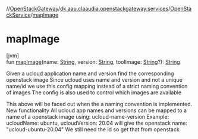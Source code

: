 //[OpenStackGateway](../../../index.md)/[dk.aau.claaudia.openstackgateway.services](../index.md)/[OpenStackService](index.md)/[mapImage](map-image.md)

# mapImage

[jvm]\
fun [mapImage](map-image.md)(name: [String](https://kotlinlang.org/api/latest/jvm/stdlib/kotlin/-string/index.html), version: [String](https://kotlinlang.org/api/latest/jvm/stdlib/kotlin/-string/index.html), toolImage: [String](https://kotlinlang.org/api/latest/jvm/stdlib/kotlin/-string/index.html)?): [String](https://kotlinlang.org/api/latest/jvm/stdlib/kotlin/-string/index.html)

Given a ucloud application name and version find the corresponding openstack image Since ucloud uses name and version and not a unique name/id we use this config mapping instead of a strict naming convention of images The config is also used to control which images are available

This above will be faced out when the a naming convention is implemented. New functionality All ucloud app names and versions can be mapped to a name of a openstack image using: ucloud-name-version Example: ucloudName: ubuntu, ucloudVersion: 20.04 will give the openstack name: &quot;ucloud-ubuntu-20.04&quot; We still need the id so get that from openstack
